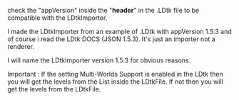 check the "appVersion" inside the "__header__" in the .LDtk file to be compatible with the LDtkImporter.

I made the LDtkImporter from an example of .LDtk with appVersion 1.5.3 and of course i read the LDtk DOCS (JSON 1.5.3).
It's just an importer not a renderer.

I will name the LDtkImporter version 1.5.3 for obvious reasons.

Important :
If the setting Multi-Worlds Support is enabled in the LDtk then you will get the levels from the List<LDtkWorld> inside the LDtkFile.
If not then you will get the levels from the LDtkFile.
